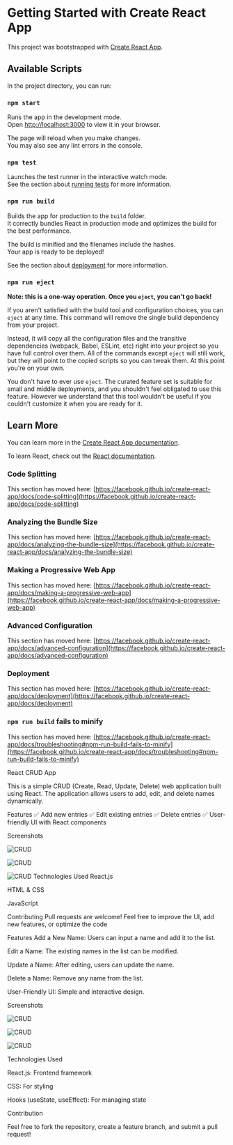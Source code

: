 # Getting Started with Create React App

This project was bootstrapped with [Create React App](https://github.com/facebook/create-react-app).

## Available Scripts

In the project directory, you can run:

### `npm start`

Runs the app in the development mode.\
Open [http://localhost:3000](http://localhost:3000) to view it in your browser.

The page will reload when you make changes.\
You may also see any lint errors in the console.

### `npm test`

Launches the test runner in the interactive watch mode.\
See the section about [running tests](https://facebook.github.io/create-react-app/docs/running-tests) for more information.

### `npm run build`

Builds the app for production to the `build` folder.\
It correctly bundles React in production mode and optimizes the build for the best performance.

The build is minified and the filenames include the hashes.\
Your app is ready to be deployed!

See the section about [deployment](https://facebook.github.io/create-react-app/docs/deployment) for more information.

### `npm run eject`

**Note: this is a one-way operation. Once you `eject`, you can't go back!**

If you aren't satisfied with the build tool and configuration choices, you can `eject` at any time. This command will remove the single build dependency from your project.

Instead, it will copy all the configuration files and the transitive dependencies (webpack, Babel, ESLint, etc) right into your project so you have full control over them. All of the commands except `eject` will still work, but they will point to the copied scripts so you can tweak them. At this point you're on your own.

You don't have to ever use `eject`. The curated feature set is suitable for small and middle deployments, and you shouldn't feel obligated to use this feature. However we understand that this tool wouldn't be useful if you couldn't customize it when you are ready for it.

## Learn More

You can learn more in the [Create React App documentation](https://facebook.github.io/create-react-app/docs/getting-started).

To learn React, check out the [React documentation](https://reactjs.org/).

### Code Splitting

This section has moved here: [https://facebook.github.io/create-react-app/docs/code-splitting](https://facebook.github.io/create-react-app/docs/code-splitting)

### Analyzing the Bundle Size

This section has moved here: [https://facebook.github.io/create-react-app/docs/analyzing-the-bundle-size](https://facebook.github.io/create-react-app/docs/analyzing-the-bundle-size)

### Making a Progressive Web App

This section has moved here: [https://facebook.github.io/create-react-app/docs/making-a-progressive-web-app](https://facebook.github.io/create-react-app/docs/making-a-progressive-web-app)

### Advanced Configuration

This section has moved here: [https://facebook.github.io/create-react-app/docs/advanced-configuration](https://facebook.github.io/create-react-app/docs/advanced-configuration)

### Deployment

This section has moved here: [https://facebook.github.io/create-react-app/docs/deployment](https://facebook.github.io/create-react-app/docs/deployment)

### `npm run build` fails to minify

This section has moved here: [https://facebook.github.io/create-react-app/docs/troubleshooting#npm-run-build-fails-to-minify](https://facebook.github.io/create-react-app/docs/troubleshooting#npm-run-build-fails-to-minify)



React CRUD App

This is a simple CRUD (Create, Read, Update, Delete) web application built using React. The application allows users to add, edit, and delete names dynamically.

Features
✅ Add new entries
✅ Edit existing entries
✅ Delete entries
✅ User-friendly UI with React components

Screenshots

![CRUD](https://github.com/Akulayagneshwaramurthy/crud-react/blob/master/image-1.png?raw=true)

![CRUD](https://github.com/Akulayagneshwaramurthy/crud-react/blob/master/image-2.png?raw=true)

![CRUD](https://github.com/Akulayagneshwaramurthy/crud-react/blob/master/image-3.png?raw=true)
Technologies Used
React.js

HTML & CSS

JavaScript

Contributing
Pull requests are welcome! Feel free to improve the UI, add new features, or optimize the code

Features
Add a New Name: Users can input a name and add it to the list.

Edit a Name: The existing names in the list can be modified.

Update a Name: After editing, users can update the name.

Delete a Name: Remove any name from the list.

User-Friendly UI: Simple and interactive design.

Screenshots

![CRUD](https://github.com/Akulayagneshwaramurthy/crud-react/blob/master/image-4.png?raw=true)

![CRUD](https://github.com/Akulayagneshwaramurthy/crud-react/blob/master/image-5.png?raw=true)

![CRUD](https://github.com/Akulayagneshwaramurthy/crud-react/blob/master/image-6.png?raw=true)

Technologies Used

React.js: Frontend framework

CSS: For styling

Hooks (useState, useEffect): For managing state

Contribution

Feel free to fork the repository, create a feature branch, and submit a pull request!
